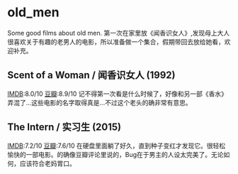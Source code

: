 # old_men
Some good films about old men.
第一次在家里放《闻香识女人》,发现母上大人很喜欢关于有趣的老男人的电影，所以准备做一个集合，假期带回去放给她看，欢迎补充。

## Scent of a Woman / 闻香识女人 (1992)
[IMDB](http://www.imdb.com/title/tt0105323/):8.0/10
[豆瓣](http://movie.douban.com/subject/1298624/):8.9/10
记不得第一次看是什么时候了，好像和另一部《香水》弄混了...这些电影的名字取得真是...不过这个老头的确非常有意思。

## The Intern / 实习生 (2015) 
[IMDB](http://www.imdb.com/title/tt2361509/):7.2/10
[豆瓣](http://movie.douban.com/subject/10594965/):7.6/10
在硬盘里面躺了好久，直到种子变红才发现它。很轻松愉快的一部电影。的确像豆瓣评论里说的，Bug在于男主的人设太完美了。无论如何，应该符合老妈胃口。
